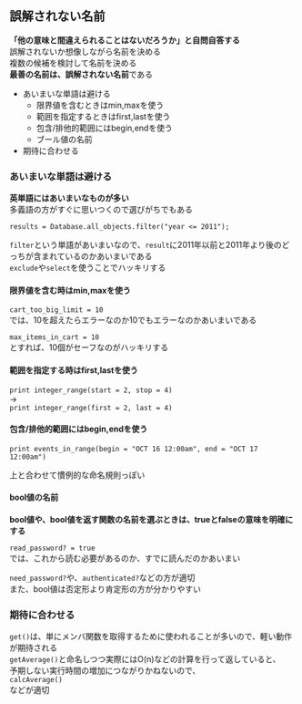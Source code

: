 ## 誤解されない名前

**「他の意味と間違えられることはないだろうか」と自問自答する**  
誤解されないか想像しながら名前を決める  
複数の候補を検討して名前を決める  
**最善の名前は、誤解されない名前**である 
  
* あいまいな単語は避ける
  * 限界値を含むときはmin,maxを使う
  * 範囲を指定するときはfirst,lastを使う
  * 包含/排他的範囲にはbegin,endを使う
  * ブール値の名前
* 期待に合わせる

### あいまいな単語は避ける

**英単語にはあいまいなものが多い**  
多義語の方がすぐに思いつくので選びがちでもある  

```
results = Database.all_objects.filter("year <= 2011");
```

```filter```という単語があいまいなので、```result```に2011年以前と2011年より後のどっちが含まれているのかあいまいである  
```exclude```や```select```を使うことでハッキリする  

#### 限界値を含む時はmin,maxを使う

```cart_too_big_limit = 10```  
では、10を超えたらエラーなのか10でもエラーなのかあいまいである  

```max_items_in_cart = 10```  
とすれば、10個がセーフなのがハッキリする  

#### 範囲を指定する時はfirst,lastを使う

```print integer_range(start = 2, stop = 4)```  
->  
```print integer_range(first = 2, last = 4)```  

#### 包含/排他的範囲にはbegin,endを使う

```print events_in_range(begin = "OCT 16 12:00am", end = "OCT 17 12:00am")```

上と合わせて慣例的な命名規則っぽい

#### bool値の名前

**bool値や、bool値を返す関数の名前を選ぶときは、trueとfalseの意味を明確にする**

```read_password? = true```  
では、これから読む必要があるのか、すでに読んだのかあいまい  

```need_password?```や、```authenticated?```などの方が適切  
また、bool値は否定形より肯定形の方が分かりやすい  

### 期待に合わせる

```get()```は、単にメンバ関数を取得するために使われることが多いので、軽い動作が期待される  
```getAverage()```と命名しつつ実際にはO(n)などの計算を行って返していると、  
予期しない実行時間の増加につながりかねないので、  
```calcAverage()```  
などが適切  

